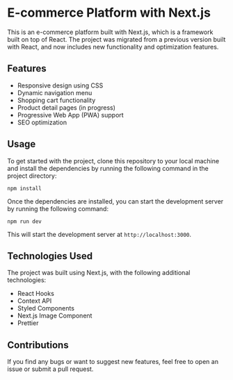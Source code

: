 # E-commerce Platform with Next.js

This is an e-commerce platform built with Next.js, which is a framework built on top of React. The project was migrated from a previous version built with React, and now includes new functionality and optimization features.

## Features

- Responsive design using CSS
- Dynamic navigation menu
- Shopping cart functionality
- Product detail pages (in progress)
- Progressive Web App (PWA) support
- SEO optimization

## Usage

To get started with the project, clone this repository to your local machine and install the dependencies by running the following command in the project directory:

    npm install

Once the dependencies are installed, you can start the development server by running the following command:

    npm run dev

This will start the development server at `http://localhost:3000`.

## Technologies Used

The project was built using Next.js, with the following additional technologies:

- React Hooks
- Context API
- Styled Components
- Next.js Image Component
- Prettier

## Contributions

If you find any bugs or want to suggest new features, feel free to open an issue or submit a pull request.

